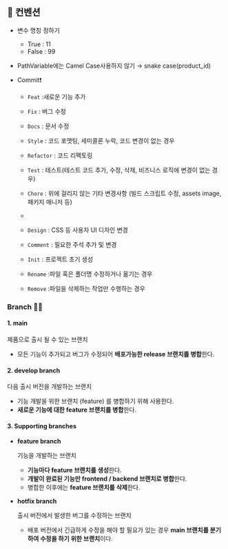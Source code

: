 ## 📌 컨벤션
- 변수 명칭 정하기 
  - True : 11
  - False : 99

- PathVariable에는 Camel Case사용하지 않기 → snake case(product_id)

- Commit❗

  - `Feat` :새로운 기능 추가

  - `Fix` : 버그 수정

  - `Docs` : 문서 수정

  - `Style` : 코드 포맷팅, 세미콜론 누락, 코드 변경이 없는 경우

  - `Refactor` : 코드 리펙토링

  - `Test` : 테스트(테스트 코드 추가, 수정, 삭제, 비즈니스 로직에 변경이 없는 경우)

  - `Chore` : 위에 걸리지 않는 기타 변경사항 (빌드 스크립트 수정, assets image, 패키지 매니저 등)
  - 

  - `Design` : CSS 등 사용자 UI 디자인 변경

  - `Comment` : 필요한 주석 추가 및 변경

  - `Init` : 프로젝트 초기 생성

  - `Rename` :파일 혹은 폴더명 수정하거나 옮기는 경우

  - `Remove` :파일을 삭제하는 작업만 수행하는 경우

### Branch :man_technologist:
#### 1. main

제품으로 출시 될 수 있는 브랜치

- 모든 기능이 추가되고 버그가 수정되어 **배포가능한 release 브랜치를 병합**한다.

#### 2. develop branch

다음 출시 버전을 개발하는 브랜치

- 기능 개발을 위한 브랜치 (feature) 를 병합하기 위해 사용한다.
- **새로운 기능에 대한 feature 브랜치를 병합**한다.

#### 3. Supporting branches

- **feature branch**
    
    기능을 개발하는 브랜치
    
    - **기능마다 feature 브랜치를 생성**한다.
    - **개발이 완료된 기능만 frontend / backend 브랜치로 병합**한다.
    - 병합한 이후에는 **feature 브랜치를 삭제**한다.
- **hotfix branch**
    
    출시 버전에서 발생한 버그를 수정하는 브랜치
    
    - 배포 버전에서 긴급하게 수정을 해야 할 필요가 있는 경우 **main 브랜치를 분기하여 수정을 하기 위한 브랜치**이다.
